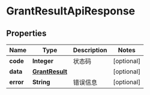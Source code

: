 

# GrantResultApiResponse


## Properties

| Name | Type | Description | Notes |
|------------ | ------------- | ------------- | -------------|
|**code** | **Integer** | 状态码 |  [optional] |
|**data** | [**GrantResult**](GrantResult.md) |  |  [optional] |
|**error** | **String** | 错误信息 |  [optional] |



